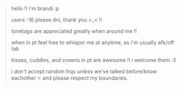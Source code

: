 > hello !! i'm brandi :p
> 
> users -16 please dni, thank you >_< !!
>
> tonetags are appreciated greatly when around me !!
>
> when in pt feel free to whisper me at anytime, as i'm usually afk/off tab
>
>  kisses, cuddles, and crowns in pt are awesome !! i welcome them :3
>
> i _don't_ accept random frqs unless we've talked before/know eachother ⭐ and please respect my boundaries.

<!---
starcandies/starcandies is a ✨ special ✨ repository because its `README.md` (this file) appears on your GitHub profile.
You can click the Preview link to take a look at your changes.
--->

